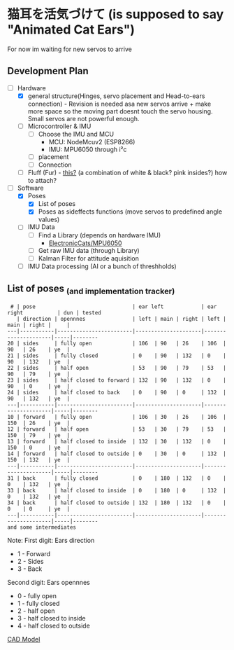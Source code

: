# 猫耳を活気づけて (is supposed to say "Animated Cat Ears")

For now im waiting for new servos to arrive

## Development Plan
- [ ] Hardware 
  - [x] general structure(Hinges, servo placement and Head-to-ears connection) - Revision is needed asa new servos arrive + make more space so the moving part doesnt touch the servo housing. Small servos are not powerful enough.
  - [ ] Microcontroller & IMU
    - [ ] Choose the IMU and MCU 
      - MCU: NodeMcuv2 (ESP8266)
      - IMU: MPU6050 through i²c
    - [ ] placement
    - [ ] Connection
  - [ ] Fluff (Fur) - [this?](https://www.amazon.de/WLLHYF-zotteligen-flauschige-Stuhlabdeckung-Weihnachten/dp/B0BJKKF45H) (a combination of white & black? pink insides?) how to attach?

- [ ] Software
  - [x] Poses 
    - [x] List of poses 
    - [x] Poses as sideffects functions (move servos to predefined angle values)
  - [ ] IMU Data
    - [ ] Find a Library (depends on hardware IMU)
      - [ElectronicCats/MPU6050](https://github.com/ElectronicCats/mpu6050)
    - [ ] Get raw IMU data (through Library)
    - [ ] Kalman Filter for attitude aquisition
  - [ ] IMU Data processing (AI or a bunch of threshholds)

## List of poses <sub>(and implementation tracker)</sub>
```
 # | pose                               | ear left            | ear right           | dun | tested
   | direction | opennnes               | left | main | right | left | main | right |     |
---|-----------|------------------------|---------------------|---------------------|-----|--------
20 | sides     | fully open             | 106  | 90   | 26    | 106  | 90   | 26    | ye  |
21 | sides     | fully closed           | 0    | 90   | 132   | 0    | 90   | 132   | ye  |
22 | sides     | half open              | 53   | 90   | 79    | 53   | 90   | 79    | ye  |
23 | sides     | half closed to forward | 132  | 90   | 132   | 0    | 90   | 0     | ye  |
24 | sides     | half closed to back    | 0    | 90   | 0     | 132  | 90   | 132   | ye  |
---|-----------|------------------------|---------------------|---------------------|-----|--------
10 | forward   | fully open             | 106  | 30   | 26    | 106  | 150  | 26    | ye  |
12 | forward   | half open              | 53   | 30   | 79    | 53   | 150  | 79    | ye  |
13 | forward   | half closed to inside  | 132  | 30   | 132   | 0    | 150  | 0     | ye  |
14 | forward   | half closed to outside | 0    | 30   | 0     | 132  | 150  | 132   | ye  |
---|-----------|------------------------|---------------------|---------------------|-----|--------
31 | back      | fully closed           | 0    | 180  | 132   | 0    | 0    | 132   | ye  |
33 | back      | half closed to inside  | 0    | 180  | 0     | 132  | 0    | 132   | ye  |
34 | back      | half closed to outside | 132  | 180  | 132   | 0    | 0    | 0     | ye  |
---|-----------|------------------------|---------------------|---------------------|-----|--------
and some intermediates
```
Note:
First digit: Ears direction
  - 1 - Forward
  - 2 - Sides 
  - 3 - Back

Second digit: Ears opennnes
  - 0 - fully open 
  - 1 - fully closed
  - 2 - half open
  - 3 - half closed to inside
  - 4 - half closed to outside

[CAD Model](https://cad.onshape.com/documents/12e9aba77e87c6321bec619e/w/794df45025b857e20fcdd77e/e/3349def638c04338ac328868?renderMode=0&uiState=658ed7810e636f5b707b00f6)

